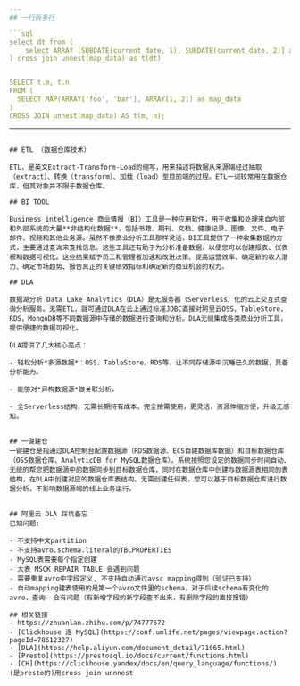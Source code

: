 ```yaml
---
## 一行拆多行

```sql
select dt from (
    select ARRAY [SUBDATE(current_date, 1), SUBDATE(current_date, 2)] as map_data
) cross join unnest(map_data) as t(dt)


SELECT t.m, t.n
FROM (
  SELECT MAP(ARRAY['foo', 'bar'], ARRAY[1, 2]) as map_data
)
CROSS JOIN unnest(map_data) AS t(m, n);

```



---
```

## ETL （数据仓库技术）

ETL，是英文Extract-Transform-Load的缩写，用来描述将数据从来源端经过抽取（extract）、转换（transform）、加载（load）至目的端的过程。ETL一词较常用在数据仓库，但其对象并不限于数据仓库。

## BI TOOL

Business intelligence 商业情报（BI）工具是一种应用软件，用于收集和处理来自内部和外部系统的大量**非结构化数据**，包括书籍、期刊、文档、健康记录、图像、文件、电子邮件、视频和其他业务源。虽然不像商业分析工具那样灵活，BI工具提供了一种收集数据的方式，主要通过查询来查找信息。这些工具还有助于为分析准备数据，以便您可以创建报表、仪表板和数据可视化。这些结果赋予员工和管理者加速和改进决策、提高运营效率、确定新的收入潜力、确定市场趋势、报告真正的关键绩效指标和确定新的商业机会的权力。

## DLA

数据湖分析 Data Lake Analytics（DLA）是无服务器（Serverless）化的云上交互式查询分析服务。无需ETL，就可通过DLA在云上通过标准JDBC直接对阿里云OSS，TableStore，RDS，MongoDB等不同数据源中存储的数据进行查询和分析。DLA无缝集成各类商业分析工具，提供便捷的数据可视化。

DLA提供了几大核心亮点：

- 轻松分析*多源数据*：OSS，TableStore，RDS等，让不同存储源中沉睡已久的数据，具备分析能力。

- 能够对*异构数据源*做关联分析。

- 全Serverless结构，无需长期持有成本，完全按需使用，更灵活，资源伸缩方便，升级无感知。


## 一键建仓
一键建仓是指通过DLA控制台配置数据源（RDS数据源、ECS自建数据库数据）和目标数据仓库（OSS数据仓库、AnalyticDB for MySQL数据仓库），系统按照您设定的数据同步时间自动、无缝的帮您把数据源中的数据同步到目标数据仓库，同时在数据仓库中创建与数据源表相同的表结构，在DLA中创建对应的数据仓库表结构。无需创建任何表，您可以基于目标数据仓库进行数据分析，不影响数据源端的线上业务运行。


## 阿里云 DLA 踩坑备忘
已知问题:

- 不支持中文partition
- 不支持avro.schema.literal的TBLPROPERTIES
- MySQL表需要每个指定创建
- 大表 MSCK REPAIR TABLE 会遇到问题
- 需要重复avro中字段定义, 不支持自动通过avsc mapping得到（验证已支持）
- 自动mapping建表使用的是第一个avro文件里的schema，对于后续schema有变化的avro，查询- 会有问题（有新增字段的新字段查不出来，有删除字段的直接报错）

## 相关链接
- https://zhuanlan.zhihu.com/p/74777672
- [Clickhouse 连 MySQL](https://conf.umlife.net/pages/viewpage.action?pageId=78612327)
- [DLA](https://help.aliyun.com/document_detail/71065.html)
- [Presto](https://prestosql.io/docs/current/functions.html)
- [CH](https://clickhouse.yandex/docs/en/query_language/functions/)
(是presto的)用cross join unnnest
